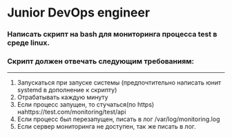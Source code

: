 # Junior DevOps engineer

### Написать скрипт на bash для мониторинга процесса test в среде linux. 
### Скрипт должен отвечать следующим требованиям:
-----------------------------------------------------------
1. Запускаться при запуске системы (предпочтительно написать юнит systemd в дополнение к скрипту)
2. Отрабатывать каждую минуту
3. Если процесс запущен, то стучаться(по https) наhttps://test.com/monitoring/test/api
4. Если процесс был перезапущен, писать в лог /var/log/monitoring.log 
5. Если сервер мониторинга не доступен, так же писать в лог. 


